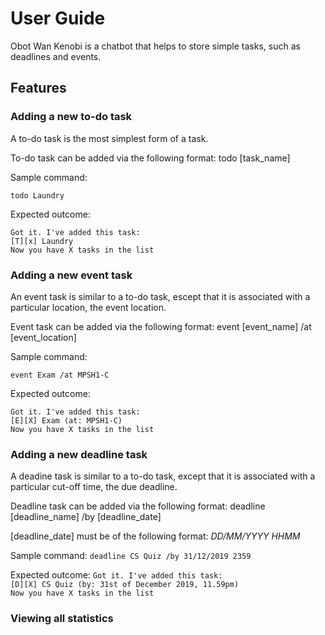 # User Guide
Obot Wan Kenobi is a chatbot that helps to store simple tasks, such as deadlines and events.
## Features 

### Adding a new to-do task
A to-do task is the most simplest form of a task.

To-do task can be added via the following format:
todo [task_name]

Sample command:

`todo Laundry`

Expected outcome:

`Got it. I've added this task:`\
`[T][x] Laundry`\
`Now you have X tasks in the list`

### Adding a new event task
An event task is similar to a to-do task, escept that it is associated with a particular location, the event location.

Event task can be added via the following format:
event [event_name] /at [event_location]

Sample command:

`event Exam /at MPSH1-C`

Expected outcome:

`Got it. I've added this task:`\
`[E][X] Exam (at: MPSH1-C)`\
`Now you have X tasks in the list`

### Adding a new deadline task
A deadine task is similar to a to-do task, except that it is associated with a particular cut-off time, the due deadline.

Deadline task can be added via the following format:
deadline [deadline_name] /by [deadline_date]

[deadline_date] must be of the following format:
_DD/MM/YYYY HHMM_

Sample command:
`deadline CS Quiz /by 31/12/2019 2359`

Expected outcome:
`Got it. I've added this task:`\
`[D][X] CS Quiz (by: 31st of December 2019, 11.59pm)`\
`Now you have X tasks in the list`

### Viewing all statistics




